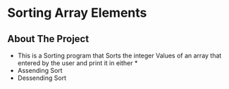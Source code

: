# Sorting Array Elements
## About The Project
* This is a Sorting program that Sorts the integer Values of an array that entered by the user 
and print it in either *
* Assending Sort
* Dessending Sort




